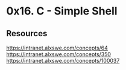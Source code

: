 # 0x16. C - Simple Shell

## Resources
https://intranet.alxswe.com/concepts/64
https://intranet.alxswe.com/concepts/350
https://intranet.alxswe.com/concepts/100037
